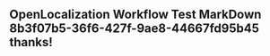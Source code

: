<properties
ms.topic="hero-topic"
ms.test1="hero-topic"
ms.test2="test"/>

## OpenLocalization Workflow Test MarkDown 8b3f07b5-36f6-427f-9ae8-44667fd95b45 thanks!
<!--HONumber=Mar16_HO3-->
